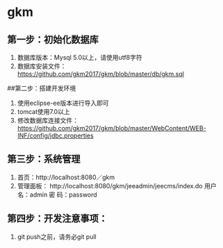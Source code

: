 # gkm

## 第一步：初始化数据库
1. 数据库版本：Mysql 5.0以上，请使用utf8字符
2. 数据库安装文件：https://github.com/gkm2017/gkm/blob/master/db/gkm.sql

##第二步：搭建开发环境
1. 使用eclipse-ee版本进行导入即可
2. tomcat使用7.0以上
3. 修改数据库连接文件：https://github.com/gkm2017/gkm/blob/master/WebContent/WEB-INF/config/jdbc.properties

## 第三步：系统管理
1. 首页：http://localhost:8080／gkm
2. 管理面板：
http://localhost:8080/gkm/jeeadmin/jeecms/index.do
用户名：admin
密  码：password

## 第四步：开发注意事项：
1. git push之前，请务必git pull
